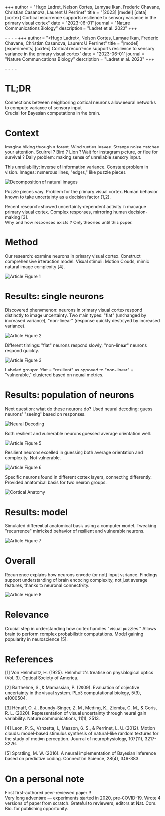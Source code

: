 +++
author = "Hugo Ladret, Nelson Cortes, Lamyae Ikan, Frederic Chavane, Christian Casanova, Laurent U Perrinet"
title = "[2023] [model] [data] [cortex] Cortical recurrence supports resilience to sensory variance in the primary visual cortex"
date = "2023-06-01"
journal = "Nature Communications Biology"
description = "Ladret et al. 2023"
+++

[<i class="fa-solid fa-newspaper"></i>](https://www.nature.com/articles/s42003-023-05042-3) - [<i class="fa-solid fa-file-pdf"></i>](https://hugoladret.github.io/publications/ladret_et_al_variance_V1.pdf) - [<i class="fa-solid fa-quote-left"></i>](https://scholar.google.com/citations?view_op=view_citation&hl=en&user=n6dvyjwAAAAJ&citation_for_view=n6dvyjwAAAAJ:Tyk-4Ss8FVUC) - [<i class="fa-solid fa-globe"></i>](https://laurentperrinet.github.io/publication/ladret-23/) - [<i class="ai ai-biorxiv"></i>](https://www.biorxiv.org/content/10.1101/2021.03.30.437692v5)
+++
author = ">Hugo Ladret<, Nelson Cortes, Lamyae Ikan, Frederic Chavane, Christian Casanova, Laurent U Perrinet"
title = "[model] [experiments] [cortex] Cortical recurrence supports resilience to sensory variance in the primary visual cortex"
date = "2023-06-01"
journal = "Nature Communications Biology"
description = "Ladret et al. 2023"
+++

[<i class="fa-solid fa-newspaper"></i>](https://www.nature.com/articles/s42003-023-05042-3) - [<i class="fa-solid fa-file-pdf"></i>](https://hugoladret.github.io/publications/ladret_et_al_variance_V1.pdf) - [<i class="fa-solid fa-quote-left"></i>](https://scholar.google.com/citations?view_op=view_citation&hl=en&user=n6dvyjwAAAAJ&citation_for_view=n6dvyjwAAAAJ:Tyk-4Ss8FVUC) - [<i class="fa-solid fa-globe"></i>](https://laurentperrinet.github.io/publication/ladret-23/) - [<i class="ai ai-biorxiv"></i>](https://www.biorxiv.org/content/10.1101/2021.03.30.437692v5)

<!--more-->
<!--more-->
# TL;DR
Connections between neighboring cortical neurons allow neural networks to compute variance of sensory input. \
Crucial for Bayesian computations in the brain. 

# Context
Imagine hiking through a forest. Wind rustles leaves. Strange noise catches your attention. Squirrel ? Bird ? Lion ? Wait for instagram picture, or flee for survival ? Daily problem: making sense of unreliable sensory input.

This unreliability: inverse of information variance. Constant problem in vision. Images: numerous lines, "edges," like puzzle pieces.

![Decomposition of natural images](https://hugoladret.github.io/publications/imgs/ladret_et_al_variance_V1_1.png)

Puzzle pieces vary. Problem for the primary visual cortex. Human behavior known to take uncertainty as a decision factor [1,2].

Recent research: showed uncertainty-dependent activity in macaque primary visual cortex. Complex responses, mirroring human decision-making [3]. \
Why and how responses exists ? Only theories until this paper.

# Method
Our research: examine neurons in primary visual cortex. Construct comprehensive interaction model. Visual stimuli: Motion Clouds, mimic natural image complexity [4].

![Article Figure 1](https://hugoladret.github.io/publications/imgs/ladret_et_al_variance_V1_2.png)

# Results: single neurons
Discovered phenomenon: neurons in primary visual cortex respond distinctly to image uncertainty. Two main types: "flat" (unchanged by increased variance), "non-linear" (response quickly destroyed by increased variance).

![Article Figure 2](https://hugoladret.github.io/publications/imgs/ladret_et_al_variance_V1_3.png)

Different timings: "flat" neurons respond slowly, "non-linear" neurons respond quickly.

![Article Figure 3](https://hugoladret.github.io/publications/imgs/ladret_et_al_variance_V1_4.png)

Labeled groups: "flat = "resilient" as opposed to "non-linear" = "vulnerable," clustered based on neural metrics.

# Results: population of neurons
Next question: what do these neurons do? Used neural decoding: guess neurons' "seeing" based on responses.

![Neural Decoding](https://hugoladret.github.io/publications/imgs/ladret_et_al_variance_V1_6.png)

Both resilient and vulnerable neurons guessed average orientation well.

![Article Figure 5](https://hugoladret.github.io/publications/imgs/ladret_et_al_variance_V1_7.png)

Resilient neurons excelled in guessing both average orientation and complexity. Not vulnerable.

![Article Figure 6](https://hugoladret.github.io/publications/imgs/ladret_et_al_variance_V1_8.png)

Specific neurons found in different cortex layers, connecting differently. Provided anatomical basis for two neuron groups.

![Cortical Anatomy](https://hugoladret.github.io/publications/imgs/ladret_et_al_variance_V1_9.png)

# Results: model
Simulated differential anatomical basis using a computer model. Tweaking "recurrence" mimicked behavior of resilient and vulnerable neurons.

![Article Figure 7](https://hugoladret.github.io/publications/imgs/ladret_et_al_variance_V1_10.png)

# Overall
Recurrence explains how neurons encode (or not) input variance. Findings support understanding of brain encoding complexity, not just average features, thanks to neuronal connectivity.

![Article Figure 8](https://hugoladret.github.io/publications/imgs/ladret_et_al_variance_V1_11.png)

# Relevance
Crucial step in understanding how cortex handles "visual puzzles." Allows brain to perform complex probabilistic computations. Model gaining popularity in neuroscience [5].

# References
[1] Von Helmholtz, H. (1925). Helmholtz's treatise on physiological optics (Vol. 3). Optical Society of America.

[2] Barthelmé, S., & Mamassian, P. (2009). Evaluation of objective uncertainty in the visual system. PLoS computational biology, 5(9), e1000504.

[3] Hénaff, O. J., Boundy-Singer, Z. M., Meding, K., Ziemba, C. M., & Goris, R. L. (2020). Representation of visual uncertainty through neural gain variability. Nature communications, 11(1), 2513.

[4] Leon, P. S., Vanzetta, I., Masson, G. S., & Perrinet, L. U. (2012). Motion clouds: model-based stimulus synthesis of natural-like random textures for the study of motion perception. Journal of neurophysiology, 107(11), 3217-3226.

[5] Spratling, M. W. (2016). A neural implementation of Bayesian inference based on predictive coding. Connection Science, 28(4), 346-383.

# On a personal note
First first-authored peer-reviewed paper !! \
Very long adventure — experiments started in 2020, pre-COVID-19. Wrote 4 versions of paper from scratch. Grateful to reviewers, editors at Nat. Com. Bio. for publishing opportunity.
